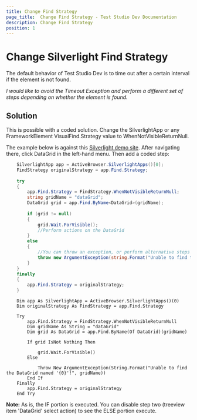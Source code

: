```yaml
---
title: Change Find Strategy
page_title:  Change Find Strategy - Test Studio Dev Documentation
description: Change Find Strategy
position: 1
---
```

# Change Silverlight Find Strategy

The default behavior of Test Studio Dev is to time out after a certain interval if the element is not found.

*I would like to avoid the Timeout Exception and perform a different set of steps depending on whether the element is found.*

## Solution

This is possible with a coded solution. Change the SilverlightApp or any FrameworkElement VisualFind.Strategy value to WhenNotVisibleReturnNull.

The example below is against this <a href="http://www.silverlight.net/content/samples/sl4/toolkitcontrolsamples/run/default.html" target="_blank">Silverlight demo site</a>. After navigating there, click DataGrid in the left-hand menu. Then add a coded step:

````C#
    SilverlightApp app = ActiveBrowser.SilverlightApps()[0];
    FindStrategy originalStrategy = app.Find.Strategy;
    
    try
    {
        app.Find.Strategy = FindStrategy.WhenNotVisibleReturnNull;
        string gridName = "dataGrid";
        DataGrid grid = app.Find.ByName<DataGrid>(gridName);
        
        if (grid != null)
        {
            grid.Wait.ForVisible();
            //Perform actions on the DataGrid
        }
        else   
        {
            //You can throw an exception, or perform alternative steps
            throw new ArgumentException(string.Format("Unable to find the DataGrid named '{0}'!", gridName));
        }
    }
    finally
    {
        app.Find.Strategy = originalStrategy;
    }
````
````VB
    Dim app As SilverlightApp = ActiveBrowser.SilverlightApps()(0)
    Dim originalStrategy As FindStrategy = app.Find.Strategy
    
    Try
        app.Find.Strategy = FindStrategy.WhenNotVisibleReturnNull
        Dim gridName As String = "dataGrid"
        Dim grid As DataGrid = app.Find.ByName(Of DataGrid)(gridName)
    
        If grid IsNot Nothing Then
        
            grid.Wait.ForVisible()
        Else
        
            Throw New ArgumentException(String.Format("Unable to find the DataGrid named '{0}'!", gridName))
        End If
    Finally
        app.Find.Strategy = originalStrategy
    End Try
````

**Note:** As is, the IF portion is executed. You can disable step two (treeview item 'DataGrid' select action) to see the ELSE portion execute.
